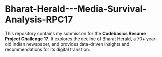 # Bharat-Herald---Media-Survival-Analysis-RPC17
This repository contains my submission for the **Codebasics Resume Project Challenge 17**.   It explores the decline of Bharat Herald, a 70+ year-old Indian newspaper, and provides data-driven insights and recommendations for its digital transition.  
